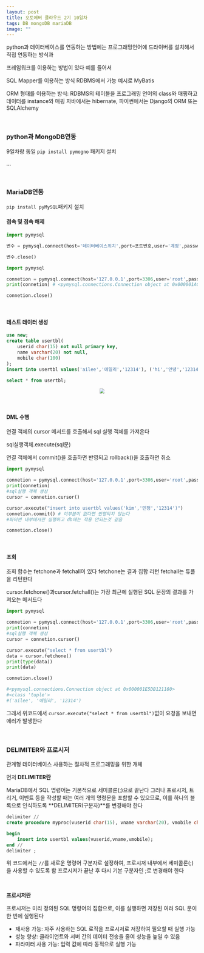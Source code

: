 ```yaml
---
layout: post
title: 오토에버 클라우드 2기 10일차
tags: DB mongoDB mariaDB 
image: ""
---
```


python과 데이터베이스를 연동하는 방법에는 프로그래밍언어에 드라이버를 설치해서 직접 연동하는 방식과

프레임워크를 이용하는 방법이 있다 예를 들어서 

SQL Mapper를 이용하는 방식 RDBMS에서 가능 예시로 MyBatis

ORM 형태를 이용하는 방식: RDBMS의 테이블을 프로그래밍 언어의 class와 매핑하고 데이터를 instance와 매핑 자바에서는 hibernate, 파이썬에서는 Django의 ORM 또는 SQLAlchemy



&nbsp;

### python과 MongoDB연동

9일차랑 동일 `pip install pymogno` 패키지 설치

...

&nbsp;

### MariaDB연동

`pip install pyMySQL`패키지 설치

#### 접속 및 접속 해제

``` py
import pymysql

변수 = pymysql.connect(host='데이터베이스위치',port=포트번호,user='계정',passwd='비밀번호', db='데이터베이스이름',charset='인코딩방식')

변수.close()

import pymysql

connetion = pymysql.connect(host='127.0.0.1',port=3306,user='root',passwd='12134', db='new',charset='utf8mb4')
print(connetion) # <pymysql.connections.Connection object at 0x000001AC3BA81160>

connetion.close()
```

&nbsp;

#### 테스트 데이터 생성

``` SQL
use new;
create table usertbl(
	userid char(15) not null primary key,
	name varchar(20) not null,
	mobile char(100)
);
insert into usertbl values('ailee','에일리','12314'), ('hi','안녕','12314');

select * from usertbl;
```

<center>
<img src="https://github.com/user-attachments/assets/3440080d-a19f-41b8-9aae-938f8581250f" style="zoom:80%;">
</center>

&nbsp;

#### DML 수행

연결 객체의 cursor 메서드를 호출해서 sql 실행 객체를 가져온다

sql실행객체.execute(sql문)

연결 객체에서 commit()을 호출하면 반영되고 rollback()을 호출하면 취소

``` py
import pymysql

connetion = pymysql.connect(host='127.0.0.1',port=3306,user='root',passwd='12134', db='new',charset='utf8mb4')
print(connetion)
#sql실행 객체 생성
cursor = connetion.cursor()

cursor.execute("insert into usertbl values('kim','민정','12314')")
connetion.commit() # 이부분이 없다면 반영되지 않는다
#파이썬 내부에서만 실행하고 db에는 적용 안되는것 같음

connetion.close()
```

&nbsp;

#### 조회

조회 함수는 fetchone과 fetchall이 있다 fetchone는 결과 집합 리턴 fetchall는 튜플을 리턴한다

cursor.fetchone()과cursor.fetchall()는 가장 최근에 실행된 SQL 문장의 결과를 가져오는 메서드다

``` py
import pymysql

connetion = pymysql.connect(host='127.0.0.1',port=3306,user='root',passwd='12134', db='new',charset='utf8mb4')
print(connetion)
#sql실행 객체 생성
cursor = connetion.cursor()

cursor.execute("select * from usertbl")
data = cursor.fetchone()
print(type(data))
print(data)

connetion.close()

#<pymysql.connections.Connection object at 0x000001E5DB121160>
#<class 'tuple'>
#('ailee', '에일리', '12314')
```

그래서 위코드에서 `cursor.execute("select * from usertbl")`없이 요청을 보내면 에러가 발생한다

&nbsp;

### DELIMITER와 프로시저

관계형 데이터베이스 사용하는 절차적 프로그래밍을 위한 개체

먼저 **DELIMITER란**

MariaDB에서 SQL 명령어는 기본적으로 세미콜론(;)으로 끝난다 그러나 프로시저, 트리거, 이벤트 등을 작성할 때는 여러 개의 명령문을 포함할 수 있으므로, 이를 하나의 블록으로 인식하도록 **DELIMITER(구분자)**를 변경해야 한다

``` sql
delimiter //
create procedure myproc(vuserid char(15), vname varchar(20), vmobile char(100))

begin 
	insert into usertbl values(vuserid,vname,vmobile);
end //
delimiter ;
```

위 코드에서는 `//`를 새로운 명령어 구분자로 설정하여, 프로시저 내부에서 세미콜론(;)을 사용할 수 있도록 함 프로시저가 끝난 후 다시 기본 구분자인 ;로 변경해야 한다 

&nbsp;

**프로시저란**

프로시저는 미리 정의된 SQL 명령어의 집합으로, 이를 실행하면 저장된 여러 SQL 문이 한 번에 실행된다
- 재사용 가능: 자주 사용하는 SQL 로직을 프로시저로 저장하여 필요할 때 실행 가능
- 성능 향상: 클라이언트와 서버 간의 데이터 전송을 줄여 성능을 높일 수 있음
- 파라미터 사용 가능: 입력 값에 따라 동적으로 실행 가능

&nbsp;

